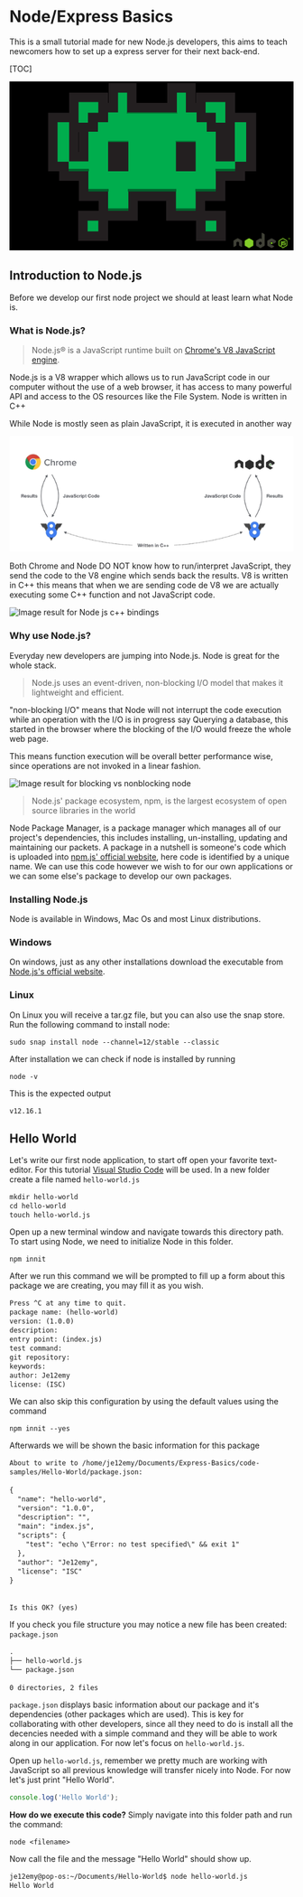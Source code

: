 # Node/Express Basics

This is a small tutorial made for new Node.js developers, this aims to teach newcomers how to set up a express server for their next back-end.

[TOC]

![Tutorial Header](./img/malignant-tutorial.png)



## Introduction to Node.js

Before we develop our first node project we should at least learn what Node is.

### What is Node.js?

> Node.js® is a JavaScript runtime built on [Chrome's V8 JavaScript engine](https://v8.dev/). 

Node.js is a V8 wrapper which allows us to run JavaScript code in our computer  without the use of a web browser, it has access to many powerful API and access to the OS resources like the File System. Node is written in C++ 

While Node is mostly seen as plain JavaScript, it is executed in another way

![Browser vs Node JS](./img/jsvsnode.png)

Both Chrome and Node DO NOT know how to run/interpret JavaScript, they send  the code to the V8 engine which sends back the results. V8 is written in C++ this means that when we are sending code de V8 we are actually executing some C++ function and not JavaScript code. 

![Image result for Node js c++ bindings](https://miro.medium.com/max/800/0*DLjTUbiHLIUv47ha.jpg)

### Why use Node.js?

Everyday new developers are jumping into Node.js. Node is great for the whole stack. 

> Node.js uses an event-driven, non-blocking I/O model that makes it lightweight and efficient. 

"non-blocking I/O" means that Node will not interrupt the code execution while an  operation with the I/O is in progress say Querying a database, this  started in the browser where the blocking of the I/O would freeze the  whole web page. 

This means function execution will be overall better performance wise, since operations are not invoked in a linear fashion.

![Image result for blocking vs nonblocking node](https://2.bp.blogspot.com/-I9lzkfaYdrk/VZveysjldAI/AAAAAAAAPCo/lGqH0YLmZkI/s640/bb.png)

> Node.js' package ecosystem, npm, is the largest ecosystem of open source libraries in the world 

Node Package Manager, is a package manager which manages all of our  project's dependencies, this includes installing, un-installing, updating and maintaining our packets.  A package in a nutshell is someone's code which is uploaded into [npm.js' official website](https://www.npmjs.com/), here code is identified by a unique name. We can use this code however we wish to for our own applications or we can some else's package to develop our own packages.

### Installing Node.js

Node is available in Windows, Mac Os and most Linux distributions.

### Windows

On windows, just as any other installations download the executable from [Node.js's official website](https://nodejs.org/es/).

### Linux

On Linux you will receive a tar.gz file, but you can also use the snap store. Run the following command to install node:

```
sudo snap install node --channel=12/stable --classic
```

After installation we can check if node is installed by running

```
node -v
```

This is the expected output

```
v12.16.1
```

## Hello World

Let's write our first node application, to start off open your favorite text-editor. For this tutorial [Visual Studio Code](https://code.visualstudio.com/) will be used. In a new folder create a file named `hello-world.js`

```
mkdir hello-world
cd hello-world
touch hello-world.js
```

Open up a new terminal window and navigate towards this directory path. To start using Node, we need to initialize Node in this folder.

```
npm innit
```

After we run this command we will be prompted to fill up a form about this package we are creating, you may fill it as you wish.

```
Press ^C at any time to quit.
package name: (hello-world) 
version: (1.0.0) 
description: 
entry point: (index.js) 
test command: 
git repository: 
keywords: 
author: Je12emy
license: (ISC) 
```

We can also skip this configuration by using the default values using the command

```
npm innit --yes
```

Afterwards we will be shown the basic information for this package

```
About to write to /home/je12emy/Documents/Express-Basics/code-samples/Hello-World/package.json:

{
  "name": "hello-world",
  "version": "1.0.0",
  "description": "",
  "main": "index.js",
  "scripts": {
    "test": "echo \"Error: no test specified\" && exit 1"
  },
  "author": "Je12emy",
  "license": "ISC"
}


Is this OK? (yes) 
```

If you check you file structure you may notice a new file has been created: `package.json`

```
.
├── hello-world.js
└── package.json

0 directories, 2 files
```

`package.json` displays basic information about our package and it's dependencies (other packages which are used). This is key for collaborating with other developers, since all they need to do is install all the decencies needed with a simple command and they will be able to work along in our application. For now let's focus on `hello-world.js`.

Open up `hello-world.js`, remember we pretty much are working with JavaScript so all previous knowledge will transfer nicely into Node. For now let's just print "Hello World".

```javascript
console.log('Hello World');
```

**How do we execute this code?** Simply navigate into this folder path and run the command:

```
node <filename>
```

Now call the file and the message "Hello World" should show up.

```
je12emy@pop-os:~/Documents/Hello-World$ node hello-world.js 
Hello World
```



